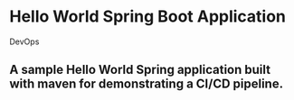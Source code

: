 # Hello World Spring Boot Application
DevOps 
## A sample Hello World Spring application built with maven for demonstrating a CI/CD pipeline.

